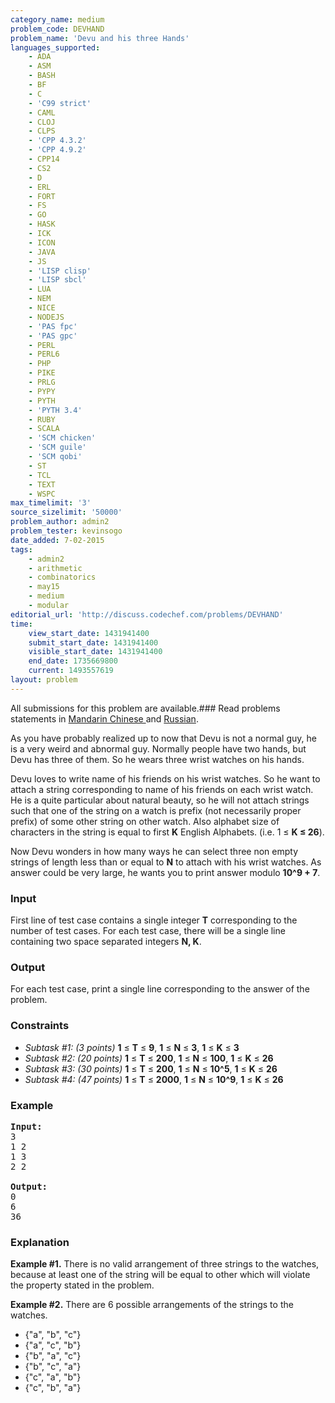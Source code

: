 ```yaml
---
category_name: medium
problem_code: DEVHAND
problem_name: 'Devu and his three Hands'
languages_supported:
    - ADA
    - ASM
    - BASH
    - BF
    - C
    - 'C99 strict'
    - CAML
    - CLOJ
    - CLPS
    - 'CPP 4.3.2'
    - 'CPP 4.9.2'
    - CPP14
    - CS2
    - D
    - ERL
    - FORT
    - FS
    - GO
    - HASK
    - ICK
    - ICON
    - JAVA
    - JS
    - 'LISP clisp'
    - 'LISP sbcl'
    - LUA
    - NEM
    - NICE
    - NODEJS
    - 'PAS fpc'
    - 'PAS gpc'
    - PERL
    - PERL6
    - PHP
    - PIKE
    - PRLG
    - PYPY
    - PYTH
    - 'PYTH 3.4'
    - RUBY
    - SCALA
    - 'SCM chicken'
    - 'SCM guile'
    - 'SCM qobi'
    - ST
    - TCL
    - TEXT
    - WSPC
max_timelimit: '3'
source_sizelimit: '50000'
problem_author: admin2
problem_tester: kevinsogo
date_added: 7-02-2015
tags:
    - admin2
    - arithmetic
    - combinatorics
    - may15
    - medium
    - modular
editorial_url: 'http://discuss.codechef.com/problems/DEVHAND'
time:
    view_start_date: 1431941400
    submit_start_date: 1431941400
    visible_start_date: 1431941400
    end_date: 1735669800
    current: 1493557619
layout: problem
---
```

All submissions for this problem are available.###  Read problems statements in [Mandarin Chinese ](http://www.codechef.com/download/translated/MAY15/mandarin/DEVHAND.pdf) and [Russian](http://www.codechef.com/download/translated/MAY15/russian/DEVHAND.pdf).

As you have probably realized up to now that Devu is not a normal guy, he is a very weird and abnormal guy. Normally people have two hands, but Devu has three of them. So he wears three wrist watches on his hands.

Devu loves to write name of his friends on his wrist watches. So he want to attach a string corresponding to name of his friends on each wrist watch. He is a quite particular about natural beauty, so he will not attach strings such that one of the string on a watch is prefix (not necessarily proper prefix) of some other string on other watch. Also alphabet size of characters in the string is equal to first **K** English Alphabets. (i.e. 1 ≤ **K ≤ 26**).

Now Devu wonders in how many ways he can select three non empty strings of length less than or equal to **N** to attach with his wrist watches. As answer could be very large, he wants you to print answer modulo **10^9 + 7**.

### Input

First line of test case contains a single integer **T** corresponding to the number of test cases.
For each test case, there will be a single line containing two space separated integers **N, K**.

### Output

For each test case, print a single line corresponding to the answer of the problem.

### Constraints

- *Subtask #1: (3 points)*  **1** ≤ **T** ≤ **9**, **1** ≤ **N** ≤ **3**, **1** ≤ **K** ≤ **3**
- *Subtask #2: (20 points)*  **1** ≤ **T** ≤ **200**, **1** ≤ **N** ≤ **100**, **1** ≤ **K** ≤ **26**
- *Subtask #3: (30 points)*  **1** ≤ **T** ≤ **200**, **1** ≤ **N** ≤ **10^5**, **1** ≤ **K** ≤ **26**
- *Subtask #4: (47 points)*  **1** ≤ **T** ≤ **2000**, **1** ≤ **N** ≤ **10^9**, **1** ≤ **K** ≤ **26**

### Example

<pre><b>Input:</b>
3
1 2
1 3
2 2

<b>Output:</b>
0
6
36
</pre>
### Explanation

**Example #1.** 
There is no valid arrangement of three strings to the watches, because at least one of the string will be equal to other which will violate the property stated in the problem.

**Example #2.** 
There are 6 possible arrangements of the strings to the watches.

- {"a", "b", "c"}
- {"a", "c", "b"}
- {"b", "a", "c"}
- {"b", "c", "a"}
- {"c", "a", "b"}
- {"c", "b", "a"}
